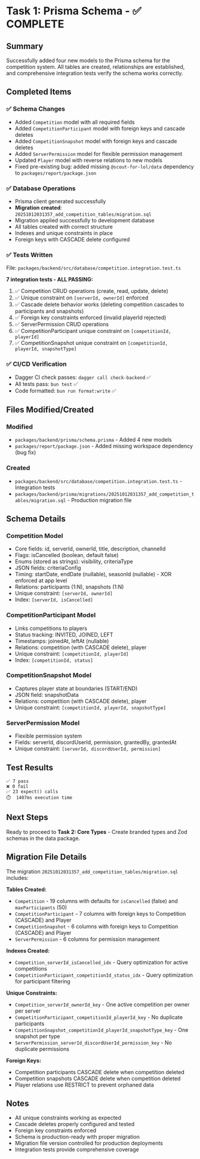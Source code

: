 # Task 1: Prisma Schema - ✅ COMPLETE

## Summary

Successfully added four new models to the Prisma schema for the competition system. All tables are created, relationships are established, and comprehensive integration tests verify the schema works correctly.

## Completed Items

### ✅ Schema Changes

- Added `Competition` model with all required fields
- Added `CompetitionParticipant` model with foreign keys and cascade deletes
- Added `CompetitionSnapshot` model with foreign keys and cascade deletes
- Added `ServerPermission` model for flexible permission management
- Updated `Player` model with reverse relations to new models
- Fixed pre-existing bug: added missing `@scout-for-lol/data` dependency to `packages/report/package.json`

### ✅ Database Operations

- Prisma client generated successfully
- **Migration created**: `20251012031357_add_competition_tables/migration.sql`
- Migration applied successfully to development database
- All tables created with correct structure
- Indexes and unique constraints in place
- Foreign keys with CASCADE delete configured

### ✅ Tests Written

File: `packages/backend/src/database/competition.integration.test.ts`

**7 integration tests - ALL PASSING:**

1. ✅ Competition CRUD operations (create, read, update, delete)
2. ✅ Unique constraint on `[serverId, ownerId]` enforced
3. ✅ Cascade delete behavior works (deleting competition cascades to participants and snapshots)
4. ✅ Foreign key constraints enforced (invalid playerId rejected)
5. ✅ ServerPermission CRUD operations
6. ✅ CompetitionParticipant unique constraint on `[competitionId, playerId]`
7. ✅ CompetitionSnapshot unique constraint on `[competitionId, playerId, snapshotType]`

### ✅ CI/CD Verification

- Dagger CI check passes: `dagger call check-backend` ✅
- All tests pass: `bun test` ✅
- Code formatted: `bun run format:write` ✅

## Files Modified/Created

### Modified

- `packages/backend/prisma/schema.prisma` - Added 4 new models
- `packages/report/package.json` - Added missing workspace dependency (bug fix)

### Created

- `packages/backend/src/database/competition.integration.test.ts` - Integration tests
- `packages/backend/prisma/migrations/20251012031357_add_competition_tables/migration.sql` - Production migration file

## Schema Details

### Competition Model

- Core fields: id, serverId, ownerId, title, description, channelId
- Flags: isCancelled (boolean, default false)
- Enums (stored as strings): visibility, criteriaType
- JSON fields: criteriaConfig
- Timing: startDate, endDate (nullable), seasonId (nullable) - XOR enforced at app level
- Relations: participants (1:N), snapshots (1:N)
- Unique constraint: `[serverId, ownerId]`
- Index: `[serverId, isCancelled]`

### CompetitionParticipant Model

- Links competitions to players
- Status tracking: INVITED, JOINED, LEFT
- Timestamps: joinedAt, leftAt (nullable)
- Relations: competition (with CASCADE delete), player
- Unique constraint: `[competitionId, playerId]`
- Index: `[competitionId, status]`

### CompetitionSnapshot Model

- Captures player state at boundaries (START/END)
- JSON field: snapshotData
- Relations: competition (with CASCADE delete), player
- Unique constraint: `[competitionId, playerId, snapshotType]`

### ServerPermission Model

- Flexible permission system
- Fields: serverId, discordUserId, permission, grantedBy, grantedAt
- Unique constraint: `[serverId, discordUserId, permission]`

## Test Results

```
✅ 7 pass
❌ 0 fail
✅ 23 expect() calls
⏱️  1407ms execution time
```

## Next Steps

Ready to proceed to **Task 2: Core Types** - Create branded types and Zod schemas in the data package.

## Migration File Details

The migration `20251012031357_add_competition_tables/migration.sql` includes:

**Tables Created:**

- `Competition` - 19 columns with defaults for `isCancelled` (false) and `maxParticipants` (50)
- `CompetitionParticipant` - 7 columns with foreign keys to Competition (CASCADE) and Player
- `CompetitionSnapshot` - 6 columns with foreign keys to Competition (CASCADE) and Player
- `ServerPermission` - 6 columns for permission management

**Indexes Created:**

- `Competition_serverId_isCancelled_idx` - Query optimization for active competitions
- `CompetitionParticipant_competitionId_status_idx` - Query optimization for participant filtering

**Unique Constraints:**

- `Competition_serverId_ownerId_key` - One active competition per owner per server
- `CompetitionParticipant_competitionId_playerId_key` - No duplicate participants
- `CompetitionSnapshot_competitionId_playerId_snapshotType_key` - One snapshot per type
- `ServerPermission_serverId_discordUserId_permission_key` - No duplicate permissions

**Foreign Keys:**

- Competition participants CASCADE delete when competition deleted
- Competition snapshots CASCADE delete when competition deleted
- Player relations use RESTRICT to prevent orphaned data

## Notes

- All unique constraints working as expected
- Cascade deletes properly configured and tested
- Foreign key constraints enforced
- Schema is production-ready with proper migration
- Migration file version controlled for production deployments
- Integration tests provide comprehensive coverage
